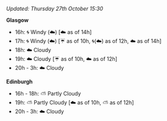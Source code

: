 *Updated: Thursday 27th October 15:30*

**Glasgow**

* 16h: :cyclone: Windy (:cloud:) [:cloud: as of 14h]
* 17h: :cyclone: Windy (:cloud:) [:umbrella: as of 10h, :cyclone:(:cloud:) as of 12h, :cloud: as of 14h]
* 18h: :cloud: Cloudy
* 19h: :cloud: Cloudy [:umbrella: as of 10h, :cloud: as of 12h]
* 20h - 3h: :cloud: Cloudy

**Edinburgh**

* 16h - 18h: :partly_sunny: Partly Cloudy
* 19h: :partly_sunny: Partly Cloudy [:cloud: as of 10h, :partly_sunny: as of 12h]
* 20h - 3h: :cloud: Cloudy
